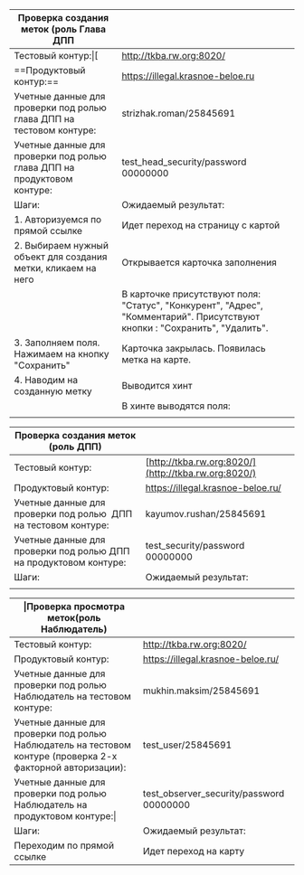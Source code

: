 | Проверка создания меток (роль Глава ДПП                                  |                                                                                                                            |
| ------------------------------------------------------------------------ | -------------------------------------------------------------------------------------------------------------------------- |
| Тестовый контур:\|[                                                      | http://tkba.rw.org:8020/                                                                                                   |
| ==Продуктовый контур:==                                                  | https://illegal.krasnoe-beloe.ru                                                                                           |
| Учетные данные для проверки под ролью глава  ДПП на тестовом контуре:    | strizhak.roman/25845691                                                                                                    |
| Учетные данные для проверки под ролью глава  ДПП на продуктовом контуре: | test_head_security/password<br>00000000                                                                                    |
| Шаги:                                                                    | Ожидаемый результат:                                                                                                       |
| 1. Авторизуемся по прямой ссылке                                         | Идет переход на страницу с картой                                                                                          |
| 2. Выбираем нужный объект для создания метки, кликаем на него            | Открывается карточка заполнения                                                                                            |
|                                                                          | В карточке присутствуют поля: "Статус", "Конкурент", "Адрес", "Комментарий". Присутствуют кнопки : "Сохранить", "Удалить". |
| 3. Заполняем поля. Нажимаем на кнопку "Сохранить"                        | Карточка закрылась. Появилась метка на карте.                                                                              |
| 4. Наводим на созданную метку                                            | Выводится хинт                                                                                                             |
|                                                                          | В хинте выводятся поля:                                                                                                    |
|                                                                          |                                                                                                                            |
   

| Проверка создания меток (роль ДПП)                                |                                                      |
| ----------------------------------------------------------------- | ---------------------------------------------------- |
| Тестовый контур:                                                  | [http://tkba.rw.org:8020/](http://tkba.rw.org:8020/) |
| Продуктовый контур:                                               | https://illegal.krasnoe-beloe.ru/                    |
| Учетные данные для проверки под ролью  ДПП на тестовом контуре:   | kayumov.rushan/25845691                              |
| Учетные данные для проверки под ролью ДПП на продуктовом контуре: | test_security/password  <br>00000000                 |
| Шаги:                                                             | Ожидаемый результат:                                 |
|                                                                   |                                                      |


| \|Проверка просмотра меток(роль Наблюдатель)                                                                 |                                           |
| ------------------------------------------------------------------------------------------------------------ | ----------------------------------------- |
| Тестовый контур:                                                                                             | http://tkba.rw.org:8020/                  |
| Продуктовый контур:                                                                                          | https://illegal.krasnoe-beloe.ru/         |
| Учетные данные для проверки под ролью Наблюдатель на тестовом контуре:                                       | mukhin.maksim/25845691                    |
| Учетные данные для проверки под ролью Наблюдатель на тестовом контуре (проверка 2-х  факторной авторизации): | test_user/25845691                        |
| Учетные данные для проверки под ролью Наблюдатель на продуктовом контуре:\|                                  | test_observer_security/password  00000000 |
| Шаги:                                                                                                        | Ожидаемый результат:                      |
| Переходим по прямой ссылке                                                                                   | Идет переход на карту                     |


   




